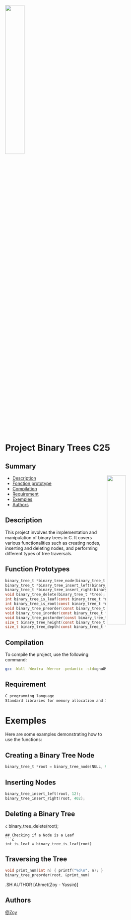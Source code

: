 <img align="center" width="35%" src="https://cdn.prod.website-files.com/64107f65f30b69371e3d6bfa/65c6179aa44b63fa4f31e7ad_Holberton-Logo-Cherry.svg">

# Project Binary Trees C25

## Summary

<img align="right" width="35%" src="https://owlbertsio-resized.s3.amazonaws.com/Popper.psd.full.png">

- [Description](#Description)
- [Fonction prototype](#Function-prototype)
- [Compilation](#Compilation)
- [Requirement](#Requirement)
- [Exemples](#Exemples)
- [Authors](#Authors)

## Description

This project involves the implementation and manipulation of binary trees in C. 
It covers various functionalities such as creating nodes, inserting and deleting nodes, 
and performing different types of tree traversals.

## Function Prototypes
```c
binary_tree_t *binary_tree_node(binary_tree_t *parent, int value);
binary_tree_t *binary_tree_insert_left(binary_tree_t *parent, int value);
binary_tree_t *binary_tree_insert_right(binary_tree_t *parent, int value);
void binary_tree_delete(binary_tree_t *tree);
int binary_tree_is_leaf(const binary_tree_t *node);
int binary_tree_is_root(const binary_tree_t *node);
void binary_tree_preorder(const binary_tree_t *tree, void (*func)(int));
void binary_tree_inorder(const binary_tree_t *tree, void (*func)(int));
void binary_tree_postorder(const binary_tree_t *tree, void (*func)(int));
size_t binary_tree_height(const binary_tree_t *tree);
size_t binary_tree_depth(const binary_tree_t *tree);
```

## Compilation
To compile the project, use the following command:
```bash
gcc -Wall -Wextra -Werror -pedantic -std=gnu89 *.c -o binary_trees
```
## Requirement
```markdown
C programming language
Standard libraries for memory allocation and I/O operations
```
# Exemples
Here are some examples demonstrating how to use the functions:

## Creating a Binary Tree Node
```c
binary_tree_t *root = binary_tree_node(NULL, 98);
```
## Inserting Nodes
```c
binary_tree_insert_left(root, 12);
binary_tree_insert_right(root, 402);
```
## Deleting a Binary Tree
```c```
binary_tree_delete(root);
```
## Checking if a Node is a Leaf
```c
int is_leaf = binary_tree_is_leaf(root)
```
## Traversing the Tree
```c
void print_num(int n) { printf("%d\n", n); }
binary_tree_preorder(root, &print_num)
```
.SH AUTHOR
[Ahmet(Zoy - Yassin)]


## Authors
[@Zoy](https://github.com/zoykh1)
